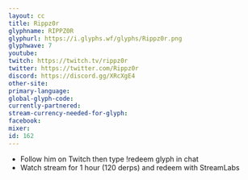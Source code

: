 ```yaml
---
layout: cc
title: Rippz0r
glyphname: RIPPZ0R
glyphurl: https://i.glyphs.wf/glyphs/Rippz0r.png
glyphwave: 7
youtube: 
twitch: https://twitch.tv/rippz0r
twitter: https://twitter.com/Rippz0r
discord: https://discord.gg/XRcXgE4
other-site: 
primary-language: 
global-glyph-code: 
currently-partnered: 
stream-currency-needed-for-glyph: 
facebook: 
mixer: 
id: 162
---
```

* Follow him on Twitch then type !redeem glyph in chat
* Watch stream for 1 hour (120 derps) and redeem with StreamLabs
